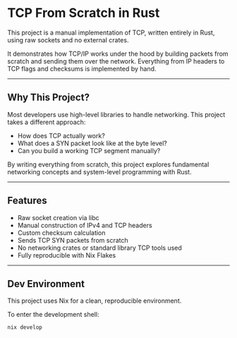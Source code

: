 # TCP From Scratch in Rust

This project is a manual implementation of TCP, written entirely in Rust, using raw sockets and no external crates.

It demonstrates how TCP/IP works under the hood by building packets from scratch and sending them over the network. Everything from IP headers to TCP flags and checksums is implemented by hand.

---

## Why This Project?

Most developers use high-level libraries to handle networking. This project takes a different approach:

- How does TCP actually work?
- What does a SYN packet look like at the byte level?
- Can you build a working TCP segment manually?

By writing everything from scratch, this project explores fundamental networking concepts and system-level programming with Rust.

---

## Features

- Raw socket creation via libc
- Manual construction of IPv4 and TCP headers
- Custom checksum calculation
- Sends TCP SYN packets from scratch
- No networking crates or standard library TCP tools used
- Fully reproducible with Nix Flakes

---

## Dev Environment

This project uses Nix for a clean, reproducible environment.

To enter the development shell:

```bash
nix develop
